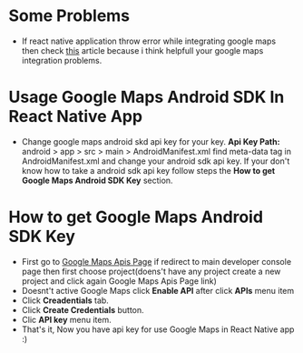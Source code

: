 # Some Problems
- If react native application throw error while integrating google maps then check [this](https://itnext.io/install-react-native-maps-with-gradle-3-on-android-44f91a70a395) article because i think helpfull your google maps integration problems.

# Usage Google Maps Android SDK In React Native App
- Change google maps android skd api key for your key. **Api Key Path:** android > app > src > main > AndroidManifest.xml find meta-data tag in AndroidManifest.xml and change your android sdk api key. If your don't know how to take a android sdk api key follow steps the **How to get Google Maps Android SDK Key** section.

# How to get Google Maps Android SDK Key
- First go to [Google Maps Apis Page](https://console.developers.google.com/google/maps-apis/apis/maps-android-backend.googleapis.com/metrics?project=what-is-my-ip-1470484501938&folder&organizationId&duration=PT1H) if redirect to main developer console page then first choose project(doens't have any project create a new project and click again Google Maps Apis Page link) 
- Doesnt't active Google Maps click **Enable API** after click **APIs** menu item 
- Click **Creadentials** tab.
- Click **Create Credentials** button.
- Clic **API key** menu item.
- That's it, Now you have api key for use Google Maps in React Native app :)
